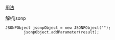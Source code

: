 [用法](https://www.cnblogs.com/Ant-soldier/p/6339426.html)

解析jsonp
```aidl
JSONPObject jsonpObject = new JSONPObject("");
        jsonpObject.addParameter(result);
    
```